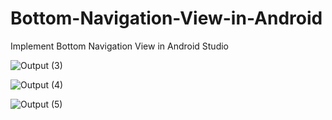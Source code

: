 
# Bottom-Navigation-View-in-Android

Implement Bottom Navigation View in Android Studio


![Output (3)](https://user-images.githubusercontent.com/55083861/68039420-17050180-fcf2-11e9-98c8-ac5718f5954e.jpeg)


![Output (4)](https://user-images.githubusercontent.com/55083861/68039417-166c6b00-fcf2-11e9-8c22-0149f99e7990.jpeg)


![Output (5)](https://user-images.githubusercontent.com/55083861/68039419-17050180-fcf2-11e9-8eb7-90c256b242c0.jpeg)

